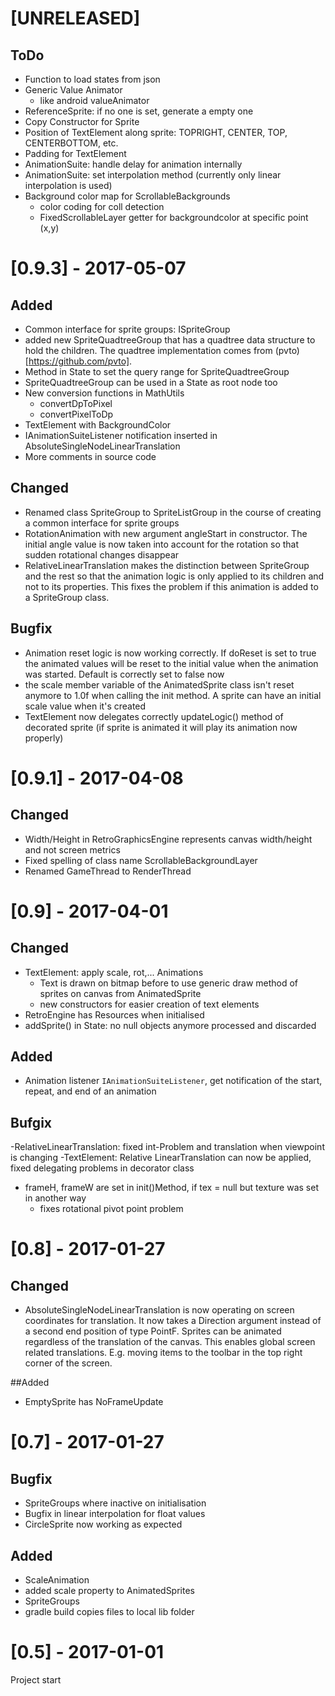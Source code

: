# [UNRELEASED]
## ToDo
- Function to load states from json
- Generic Value Animator
    - like android valueAnimator
- ReferenceSprite: if no one is set, generate a empty one
- Copy Constructor for Sprite
- Position of TextElement along sprite: TOPRIGHT, CENTER, TOP, CENTERBOTTOM, etc.
- Padding for TextElement
- AnimationSuite: handle delay for animation internally
- AnimationSuite: set interpolation method (currently only linear interpolation is used)
- Background color map for ScrollableBackgrounds
    * color coding for coll detection
    * FixedScrollableLayer getter for backgroundcolor at specific point (x,y)

# [0.9.3] - 2017-05-07

## Added
- Common interface for sprite groups: ISpriteGroup
- added new SpriteQuadtreeGroup that has a quadtree data structure to
hold the children. The quadtree implementation comes from (pvto)[https://github.com/pvto].
- Method in State to set the query range for SpriteQuadtreeGroup
- SpriteQuadtreeGroup can be used in a State as root node too
- New conversion functions in MathUtils
    * convertDpToPixel
    * convertPixelToDp
- TextElement with BackgroundColor
- IAnimationSuiteListener notification inserted in AbsoluteSingleNodeLinearTranslation
- More comments in source code

## Changed

- Renamed class SpriteGroup to SpriteListGroup in the course of creating
a common interface for sprite groups
- RotationAnimation with new argument angleStart in constructor. The initial
angle value is now taken into account for the rotation so that sudden rotational changes disappear
- RelativeLinearTranslation makes the distinction between SpriteGroup and the rest so
that the animation logic is only applied to its children and not to its properties.
This fixes the problem if this animation is added to a SpriteGroup class.


## Bugfix
- Animation reset logic is now working correctly. If doReset is set to true the animated
values will be reset to the initial value when the animation was started. Default
is correctly set to false now
- the scale member variable of the AnimatedSprite class isn't reset anymore
to 1.0f when calling the init method. A sprite can have an initial scale value when it's created
- TextElement now delegates correctly updateLogic() method of decorated sprite
(if sprite is animated it will play its animation now properly)

# [0.9.1] - 2017-04-08

## Changed
- Width/Height in RetroGraphicsEngine represents canvas width/height and
   not screen metrics
- Fixed spelling of class name ScrollableBackgroundLayer
- Renamed GameThread to RenderThread

# [0.9] - 2017-04-01

## Changed
- TextElement: apply scale, rot,... Animations
    - Text is drawn on bitmap before to use generic draw method of sprites on canvas from AnimatedSprite
    - new constructors for easier creation of text elements
- RetroEngine has Resources when initialised
- addSprite() in State: no null objects anymore processed and discarded

## Added
- Animation listener ``IAnimationSuiteListener``, get notification of the start, repeat, and end of
an animation

## Bufgix
-RelativeLinearTranslation: fixed int-Problem and translation when viewpoint is changing
-TextElement: Relative LinearTranslation can now be applied, fixed delegating problems in decorator class
- frameH, frameW are set in init()Method, if tex = null but texture was set in another way
    - fixes rotational pivot point problem

# [0.8] - 2017-01-27

## Changed
- AbsoluteSingleNodeLinearTranslation is now operating on screen coordinates for translation. It now takes
 a Direction argument instead of a second end position of type PointF. Sprites can
be animated regardless of the translation of the canvas. This enables global screen related translations. E.g.
moving items to the toolbar in the top right corner of the screen.

##Added
- EmptySprite has NoFrameUpdate


# [0.7] - 2017-01-27

## Bugfix
- SpriteGroups where inactive on initialisation
- Bugfix in linear interpolation for float values
- CircleSprite now working as expected

## Added
- ScaleAnimation
- added scale property to AnimatedSprites
- SpriteGroups
- gradle build copies files to local lib folder

# [0.5] - 2017-01-01
Project start


